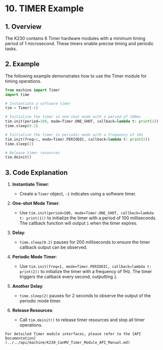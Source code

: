 # 10. TIMER Example

## 1. Overview

The K230 contains 6 Timer hardware modules with a minimum timing period of 1 microsecond. These timers enable precise timing and periodic tasks.

## 2. Example

The following example demonstrates how to use the Timer module for timing operations.

```python
from machine import Timer
import time

# Instantiate a software timer
tim = Timer(-1)

# Initialize the timer in one-shot mode with a period of 100ms
tim.init(period=100, mode=Timer.ONE_SHOT, callback=lambda t: print(1))
time.sleep(0.2)

# Initialize the timer in periodic mode with a frequency of 1Hz
tim.init(freq=1, mode=Timer.PERIODIC, callback=lambda t: print(2))
time.sleep(2)

# Release timer resources
tim.deinit()
```

## 3. Code Explanation

1. **Instantiate Timer**:
   - Create a `Timer` object, `-1` indicates using a software timer.

1. **One-shot Mode Timer**:
   - Use `tim.init(period=100, mode=Timer.ONE_SHOT, callback=lambda t: print(1))` to initialize the timer with a period of 100 milliseconds. The callback function will output `1` when the timer expires.

1. **Delay**:
   - `time.sleep(0.2)` pauses for 200 milliseconds to ensure the timer callback output can be observed.

1. **Periodic Mode Timer**:
   - Use `tim.init(freq=1, mode=Timer.PERIODIC, callback=lambda t: print(2))` to initialize the timer with a frequency of 1Hz. The timer triggers the callback every second, outputting `2`.

1. **Another Delay**:
   - `time.sleep(2)` pauses for 2 seconds to observe the output of the periodic mode timer.

1. **Release Resources**:
   - Call `tim.deinit()` to release timer resources and stop all timer operations.

```{admonition} Note
For detailed Timer module interfaces, please refer to the [API Documentation](../../api/machine/K230_CanMV_Timer_Module_API_Manual.md)
```

